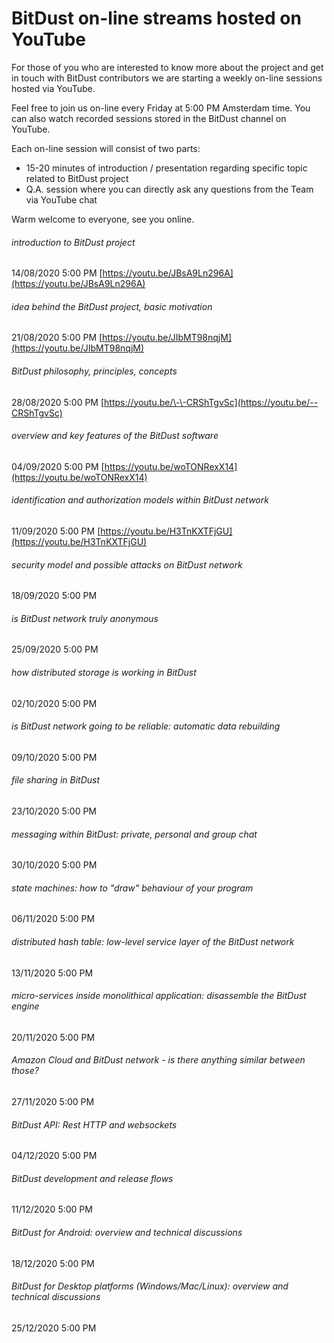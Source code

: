 # BitDust on-line streams hosted on YouTube


For those of you who are interested to know more about the project and get in touch with BitDust contributors we are starting a weekly on-line sessions hosted via YouTube.

Feel free to join us on-line every Friday at 5:00 PM Amsterdam time. You can also watch recorded sessions stored in the BitDust channel on YouTube.

Each on-line session will consist of two parts:

* 15-20 minutes of introduction / presentation regarding specific topic related to BitDust project
* Q.A. session where you can directly ask any questions from the Team via YouTube chat

Warm welcome to everyone, see you online.


###### introduction to BitDust project 

14/08/2020 5:00 PM  [https://youtu.be/JBsA9Ln296A](https://youtu.be/JBsA9Ln296A)



###### idea behind the BitDust project, basic motivation

21/08/2020 5:00 PM  [https://youtu.be/JIbMT98nqjM](https://youtu.be/JIbMT98nqjM)



###### BitDust philosophy, principles, concepts

28/08/2020 5:00 PM  [https://youtu.be/\-\-CRShTgvSc](https://youtu.be/--CRShTgvSc)



###### overview and key features of the BitDust software

04/09/2020 5:00 PM  [https://youtu.be/woTONRexX14](https://youtu.be/woTONRexX14)



###### identification and authorization models within BitDust network

11/09/2020 5:00 PM  [https://youtu.be/H3TnKXTFjGU](https://youtu.be/H3TnKXTFjGU)




###### security model and possible attacks on BitDust network

18/09/2020 5:00 PM



###### is BitDust network truly anonymous

25/09/2020 5:00 PM



###### how distributed storage is working in BitDust

02/10/2020 5:00 PM



###### is BitDust network going to be reliable: automatic data rebuilding

09/10/2020 5:00 PM



###### file sharing in BitDust

23/10/2020 5:00 PM




###### messaging within BitDust: private, personal and group chat

30/10/2020 5:00 PM





###### state machines: how to "draw" behaviour of your program

06/11/2020 5:00 PM




###### distributed hash table: low-level service layer of the BitDust network

13/11/2020 5:00 PM



###### micro-services inside monolithical application: disassemble the BitDust engine

20/11/2020 5:00 PM



###### Amazon Cloud and BitDust network - is there anything similar between those?

27/11/2020 5:00 PM



###### BitDust API: Rest HTTP and websockets

04/12/2020 5:00 PM



###### BitDust development and release flows

11/12/2020 5:00 PM



###### BitDust for Android: overview and technical discussions

18/12/2020 5:00 PM



###### BitDust for Desktop platforms (Windows/Mac/Linux): overview and technical discussions

25/12/2020 5:00 PM


